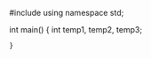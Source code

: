 #include <iostream>
using namespace std;

int main() {
    int temp1, temp2, temp3;
    
    }
    
  
